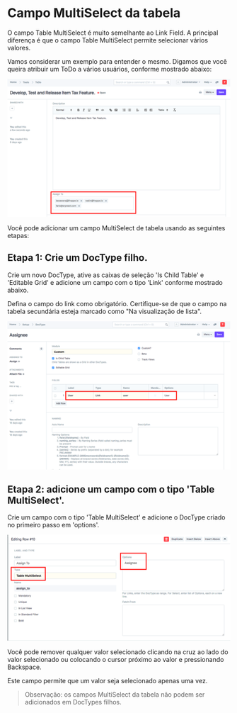 # Campo MultiSelect da tabela



O campo Table MultiSelect é muito semelhante ao Link Field. A principal diferença é que o campo Table MultiSelect permite selecionar vários valores.


Vamos considerar um exemplo para entender o mesmo. Digamos que você queira atribuir um ToDo a vários usuários, conforme mostrado abaixo:


![Campo MultiSelect de tabela](/files/table-multiselect-field.png)


Você pode adicionar um campo MultiSelect de tabela usando as seguintes etapas:


## Etapa 1: Crie um DocType filho.


Crie um novo DocType, ative as caixas de seleção 'Is Child Table' e 'Editable Grid' e adicione um campo com o tipo 'Link' conforme mostrado abaixo.


Defina o campo do link como obrigatório. Certifique-se de que o campo na tabela secundária esteja marcado como "Na visualização de lista".


![DocType for Table MultiSelect](/files/doctype-for-table-multi-select.png)


## Etapa 2: adicione um campo com o tipo 'Table MultiSelect'.


Crie um campo com o tipo 'Table MultiSelect' e adicione o DocType criado no primeiro passo em 'options'.


![Campo com tipo Table MultiSelect](/files/multi-select-field.png)


Você pode remover qualquer valor selecionado clicando na cruz ao lado do valor selecionado ou colocando o cursor próximo ao valor e pressionando Backspace.


Este campo permite que um valor seja selecionado apenas uma vez.


> Observação: os campos MultiSelect da tabela não podem ser adicionados em DocTypes filhos.



